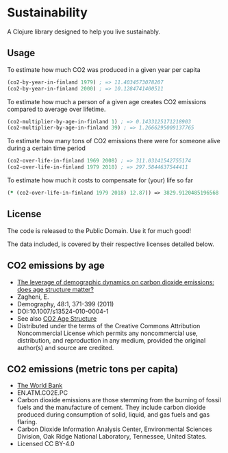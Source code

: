 # Sustainability

A Clojure library designed to help you live sustainably.

## Usage

To estimate how much CO2 was produced in a given year per capita

```clj
(co2-by-year-in-finland 1979) ; => 11.4034573078207
(co2-by-year-in-finland 2000) ; => 10.1284741400511
```

To estimate how much a person of a given age creates CO2 emissions compared to average over lifetime.

```clj
(co2-multiplier-by-age-in-finland 1) ; => 0.1433125171218903
(co2-multiplier-by-age-in-finland 39) ; => 1.2666295009137765
```

To estimate how many tons of CO2 emissions there were for someone alive during a certain time period

```clj
(co2-over-life-in-finland 1969 2008) ; => 311.03141542755174
(co2-over-life-in-finland 1979 2018) ; => 297.5844637544411
```

To estimate how much it costs to compensate for (your) life so far
```clj
(* (co2-over-life-in-finland 1979 2018) 12.87)) => 3829.9120485196568
```

## License

The code is released to the Public Domain. Use it for much good!

The data included, is covered by their respective licenses detailed below.

## CO2 emissions by age
- [The leverage of demographic dynamics on carbon dioxide emissions: does age structure matter?](https://www.demogr.mpg.de/en/projects_publications/publications_1904/journal_articles/the_leverage_of_demographic_dynamics_on_carbon_dioxide_emissions_does_age_structure_matter_4131.htm)
- Zagheni, E.
- Demography, 48:1, 371-399 (2011)
- DOI:10.1007/s13524-010-0004-1
- See also [CO2 Age Structure](https://www.mpg.de/4635546/CO2_age_structure)
- Distributed under the terms of the Creative Commons Attribution Noncommercial License which permits any noncommercial use, distribution, and reproduction in any medium, provided the original author(s) and source are credited.

## CO2 emissions (metric tons per capita)
- [The World Bank](https://databank.worldbank.org/data/source/world-development-indicators)
- EN.ATM.CO2E.PC
- Carbon dioxide emissions are those stemming from the burning of fossil fuels and the manufacture of cement. They include carbon dioxide produced during consumption of solid, liquid, and gas fuels and gas flaring.
- Carbon Dioxide Information Analysis Center, Environmental Sciences Division, Oak Ridge National Laboratory, Tennessee, United States.
- Licensed CC BY-4.0
